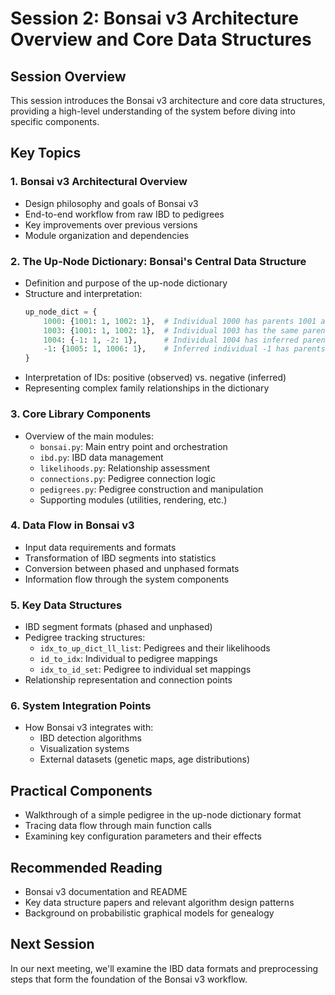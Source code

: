 # Session 2: Bonsai v3 Architecture Overview and Core Data Structures

## Session Overview
This session introduces the Bonsai v3 architecture and core data structures, providing a high-level understanding of the system before diving into specific components.

## Key Topics

### 1. Bonsai v3 Architectural Overview
- Design philosophy and goals of Bonsai v3
- End-to-end workflow from raw IBD to pedigrees
- Key improvements over previous versions
- Module organization and dependencies

### 2. The Up-Node Dictionary: Bonsai's Central Data Structure
- Definition and purpose of the up-node dictionary
- Structure and interpretation:
  ```python
  up_node_dict = {
      1000: {1001: 1, 1002: 1},  # Individual 1000 has parents 1001 and 1002
      1003: {1001: 1, 1002: 1},  # Individual 1003 has the same parents (siblings)
      1004: {-1: 1, -2: 1},      # Individual 1004 has inferred parents -1 and -2
      -1: {1005: 1, 1006: 1},    # Inferred individual -1 has parents 1005 and 1006
  }
  ```
- Interpretation of IDs: positive (observed) vs. negative (inferred)
- Representing complex family relationships in the dictionary

### 3. Core Library Components
- Overview of the main modules:
  - `bonsai.py`: Main entry point and orchestration
  - `ibd.py`: IBD data management
  - `likelihoods.py`: Relationship assessment
  - `connections.py`: Pedigree connection logic
  - `pedigrees.py`: Pedigree construction and manipulation
  - Supporting modules (utilities, rendering, etc.)

### 4. Data Flow in Bonsai v3
- Input data requirements and formats
- Transformation of IBD segments into statistics
- Conversion between phased and unphased formats
- Information flow through the system components

### 5. Key Data Structures
- IBD segment formats (phased and unphased)
- Pedigree tracking structures:
  - `idx_to_up_dict_ll_list`: Pedigrees and their likelihoods
  - `id_to_idx`: Individual to pedigree mappings
  - `idx_to_id_set`: Pedigree to individual set mappings
- Relationship representation and connection points

### 6. System Integration Points
- How Bonsai v3 integrates with:
  - IBD detection algorithms
  - Visualization systems
  - External datasets (genetic maps, age distributions)

## Practical Components
- Walkthrough of a simple pedigree in the up-node dictionary format
- Tracing data flow through main function calls
- Examining key configuration parameters and their effects

## Recommended Reading
- Bonsai v3 documentation and README
- Key data structure papers and relevant algorithm design patterns
- Background on probabilistic graphical models for genealogy

## Next Session
In our next meeting, we'll examine the IBD data formats and preprocessing steps that form the foundation of the Bonsai v3 workflow.